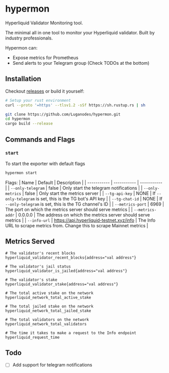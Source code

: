 # hypermon
Hyperliquid Validator Monitoring tool.

The minimal all in one tool to monitor your Hyperliquid validator. Built by industry professionals.

Hypermon can:
- Expose metrics for Prometheus
- Send alerts to your Telegram group (Check TODOs at the bottom)

## Installation
Checkout [releases](https://github.com/Luganodes/hypermon/releases) or build it yourself:
```bash
# Setup your rust environment
curl --proto '=https' --tlsv1.2 -sSf https://sh.rustup.rs | sh

git clone https://github.com/Luganodes/hypermon.git
cd hypermon
cargo build --release
```

## Commands and Flags
### `start`
To start the exporter with default flags
```bash
hypermon start
```
Flags:
| Name | Default | Description |
| ----------- | ----------- | ----------- |
| `--only-telegram` | false | Only start the telegram notifications |
| `--only-metrics` | false | Only start the metrics server |
| `--tg-api-key` | NONE | If `--only-telegram` is set, this is the TG bot's API key |
| `--tg-chat-id` | NONE | If `--only-telegram` is set, this is the TG channel's ID |
| `--metrics-port` | 6969 | The port on which the metrics server should serve metrics |
| `--metrics-addr` | 0.0.0.0 | The address on which the metrics server should serve metrics |
| `--info-url` | https://api.hyperliquid-testnet.xyz/info | The Info URL to scrape metrics from. Change this to scrape Mainnet metrics |

## Metrics Served
```
# The validator's recent blocks
hyperliquid_validator_recent_blocks{address="val address"}

# The validator's jail status
hyperliquid_validator_is_jailed{address="val address"}

# The validator's stake
hyperliquid_validator_stake{address="val address"}

# The total active stake on the network
hyperliquid_network_total_active_stake 

# The total jailed stake on the network
hyperliquid_network_total_jailed_stake 

# The total validators on the network
hyperliquid_network_total_validators 

# The time it takes to make a request to the Info endpoint
hyperliquid_request_time 
```

## Todo
- [ ] Add support for telegram notifications
